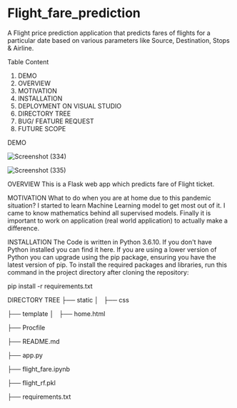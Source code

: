 # Flight_fare_prediction
A Flight price prediction application that predicts fares of flights for a particular date based on various parameters like Source, Destination, Stops &amp; Airline.

Table Content
  1. DEMO
  2. OVERVIEW
  3. MOTIVATION
  4. INSTALLATION
  5. DEPLOYMENT ON VISUAL STUDIO 
  6. DIRECTORY TREE
  7. BUG/ FEATURE REQUEST
  8. FUTURE SCOPE

DEMO

![Screenshot (334)](https://github.com/Hritikahere/Flight_fare_prediction/assets/118553851/3e5b4687-089f-48d7-98ff-e73a32355db8)

![Screenshot (335)](https://github.com/Hritikahere/Flight_fare_prediction/assets/118553851/a20bd2c4-99b7-4127-a806-82947e1e0af1)

OVERVIEW
This is a Flask web app which predicts fare of Flight ticket.

MOTIVATION
What to do when you are at home due to this pandemic situation? I started to learn Machine Learning model to get most out of it. I came to know mathematics behind all supervised models. Finally it is important to work on application (real world application) to actually make a difference.

INSTALLATION
The Code is written in Python 3.6.10. If you don't have Python installed you can find it here. If you are using a lower version of Python you can upgrade using the pip package, ensuring you have the latest version of pip. To install the required packages and libraries, run this command in the project directory after cloning the repository:

pip install -r requirements.txt

DIRECTORY TREE
├── static 
│   ├── css

├── template
│   ├── home.html

├── Procfile

├── README.md

├── app.py

├── flight_fare.ipynb

├── flight_rf.pkl

├── requirements.txt











